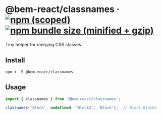 # @bem-react/classnames &middot; [![npm (scoped)](https://img.shields.io/npm/v/@bem-react/classname.svg)](https://www.npmjs.com/package/@bem-react/classnames) [![npm bundle size (minified + gzip)](https://img.shields.io/bundlephobia/minzip/@bem-react/classnames.svg)](https://bundlephobia.com/result?p=@bem-react/classnames)

Tiny helper for merging CSS classes.

## Install

```
npm i -S @bem-react/classnames
```

## Usage

``` ts
import { classnames } from '@bem-react/classnames';

classnames('Block', undefined, 'Block2', 'Block');  // Block Block2
```
